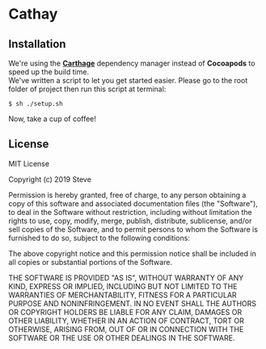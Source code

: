 # Cathay
## Installation
We're using the [**Carthage**](https://github.com/Carthage/Carthage) dependency manager instead of **Cocoapods** to speed up the build time. </br>
We've written a script to let you get started easier. Please go to the root folder of project then run this script at terminal:
```
$ sh ./setup.sh
```
Now, take a cup of coffee!

## License

MIT License

Copyright (c) 2019 Steve

Permission is hereby granted, free of charge, to any person obtaining a copy
of this software and associated documentation files (the "Software"), to deal
in the Software without restriction, including without limitation the rights
to use, copy, modify, merge, publish, distribute, sublicense, and/or sell
copies of the Software, and to permit persons to whom the Software is
furnished to do so, subject to the following conditions:

The above copyright notice and this permission notice shall be included in all
copies or substantial portions of the Software.

THE SOFTWARE IS PROVIDED "AS IS", WITHOUT WARRANTY OF ANY KIND, EXPRESS OR
IMPLIED, INCLUDING BUT NOT LIMITED TO THE WARRANTIES OF MERCHANTABILITY,
FITNESS FOR A PARTICULAR PURPOSE AND NONINFRINGEMENT. IN NO EVENT SHALL THE
AUTHORS OR COPYRIGHT HOLDERS BE LIABLE FOR ANY CLAIM, DAMAGES OR OTHER
LIABILITY, WHETHER IN AN ACTION OF CONTRACT, TORT OR OTHERWISE, ARISING FROM,
OUT OF OR IN CONNECTION WITH THE SOFTWARE OR THE USE OR OTHER DEALINGS IN THE
SOFTWARE.
